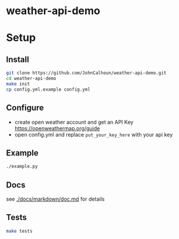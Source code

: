 # weather-api-demo

# Setup

## Install
```bash
git clone https://github.com/JohnCalhoun/weather-api-demo.git
cd weather-api-demo
make init
cp config.yml.example config.yml
```

## Configure
- create open weather account and get an API Key
https://openweathermap.org/guide
- open config.yml and replace `put_your_key_here` with your api key

## Example
```bash
./example.py
```

## Docs
see [./docs/markdown/doc.md](here) for details 

## Tests
```bash
make tests
```
